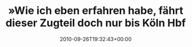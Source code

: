 ---
retweeted: false
source: <a href="http://termtter.org/" rel="nofollow">Termtter</a>
entities:
  hashtags: []
  symbols: []
  user_mentions: []
  urls: []
display_text_range:
- '0'
- '115'
favorite_count: '0'
id_str: '25617565431'
truncated: false
retweet_count: '0'
id: '25617565431'
created_at: Sun Sep 26 19:32:43 +0000 2010
favorited: false
full_text: "»Wie ich eben erfahren habe, fährt dieser Zugteil doch nur bis Köln Hbf.
  Das ist aber kein Grund zur Beunruhigung.«"
lang: de
tags:
- pesos/twitter
date: '2010-09-26T19:32:43+00:00'
src: https://twitter.com/bascht/status/25617565431
original_url: https://twitter.com/bascht/status/25617565431
type: twitter_tweet
text: "»Wie ich eben erfahren habe, fährt dieser Zugteil doch nur bis Köln Hbf. Das
  ist aber kein Grund zur Beunruhigung.«"
title: "»Wie ich eben erfahren habe, fährt dieser Zugteil doch nur bis Köln Hbf"

---